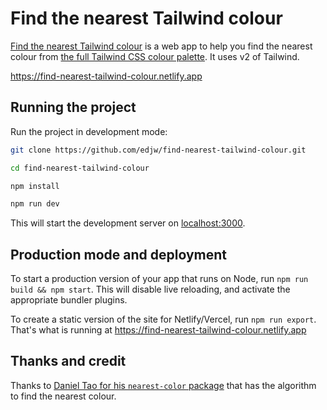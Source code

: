 # Find the nearest Tailwind colour

[Find the nearest Tailwind colour](https://find-nearest-tailwind-colour.netlify.app) is a web app to help you find the nearest colour from [the full Tailwind CSS colour palette](https://tailwindcss.com/docs/customizing-colors). It uses v2 of Tailwind.

<https://find-nearest-tailwind-colour.netlify.app>

## Running the project

Run the project in development mode:

```bash
git clone https://github.com/edjw/find-nearest-tailwind-colour.git

cd find-nearest-tailwind-colour

npm install

npm run dev
```

This will start the development server on [localhost:3000](http://localhost:3000).

## Production mode and deployment

To start a production version of your app that runs on Node, run `npm run build && npm start`. This will disable live reloading, and activate the appropriate bundler plugins.

To create a static version of the site for Netlify/Vercel, run `npm run export`. That's what is running at <https://find-nearest-tailwind-colour.netlify.app>

## Thanks and credit

Thanks to [Daniel Tao for his `nearest-color` package](https://github.com/dtao/nearest-color) that has the algorithm to find the nearest colour.

